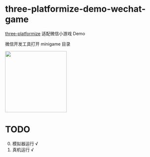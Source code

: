 # three-platformize-demo-wechat-game

[three-platformize](https://github.com/deepkolos/three-platformize) 适配微信小游戏 Demo

微信开发工具打开 minigame 目录

<div>
  <img src="https://raw.githubusercontent.com/deepkolos/three-platformize-demo-wechat-game/main/demo.gif" width="200"alt="" />
</div>

# TODO

0. 模拟器运行 √
1. 真机运行 √
